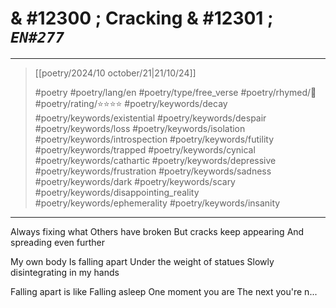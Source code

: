 # & #12300 ; Cracking & #12301 ; *`EN#277`*

---

> [[poetry/2024/10 october/21|21/10/24]]
> 
> #poetry 
> #poetry/lang/en 
> #poetry/type/free_verse 
> #poetry/rhymed/🔴 
> #poetry/rating/⭐⭐⭐⭐ 
> #poetry/keywords/decay #poetry/keywords/existential #poetry/keywords/despair #poetry/keywords/loss #poetry/keywords/isolation #poetry/keywords/introspection #poetry/keywords/futility #poetry/keywords/trapped #poetry/keywords/cynical #poetry/keywords/cathartic #poetry/keywords/depressive #poetry/keywords/frustration #poetry/keywords/sadness #poetry/keywords/dark #poetry/keywords/scary #poetry/keywords/disappointing_reality #poetry/keywords/ephemerality #poetry/keywords/insanity 

---

Always fixing what
Others have broken
But cracks keep appearing
And spreading even further

My own body
Is falling apart
Under the weight of statues
Slowly disintegrating in my hands

Falling apart is like
Falling asleep
One moment you are 
The next you're n...